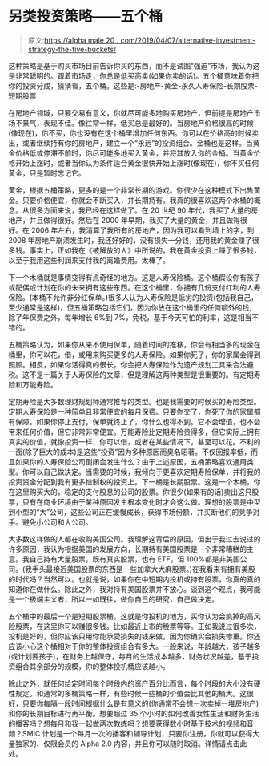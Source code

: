 # 另类投资策略——五个桶

> 原文:[https://alpha male 20 . com/2019/04/07/alternative-investment-strategy-the-five-buckets/](https://alphamale20.com/2019/04/07/alternative-investment-strategy-the-five-buckets/)

这种策略是基于购买市场目前告诉你买的东西，而不是试图“强迫”市场，我认为这是非常聪明的。跟着市场走，你总是低买高卖(如果你卖的话)。五个桶意味着你把你的投资分成，猜猜看，五个桶。这些是:-房地产-黄金-永久人寿保险-长期股票-短期股票

在房地产领域，只要交易有意义，你就尽可能多地购买房地产，但前提是房地产市场不景气，表现不佳。像往常一样，低买总是最好的。当房地产价格很高的时候(像现在)，你不买，你也没有在这个桶里增加任何东西。你可以在价格高的时候卖出，或者继续持有你的房地产，建立一个“永远”的投资组合。金桶也是这样。当黄金价格低或停滞不前时，你尽可能多地买入黄金，并将其放入你的金桶。当黄金价格开始上涨时，或者当你认为条件适合黄金很快开始上涨时(像现在)，你不买任何黄金，只是暂时忘记它。

黄金，根据五桶策略，更多的是一个非常长期的游戏。你很少在这种模式下出售黄金。只要价格便宜，你就会不断买入，并长期持有。我真的很喜欢这两个水桶的概念。从很多方面来说，我已经在这样做了。在 20 世纪 90 年代，我买了大量的房地产，并且做得很好。然后在 2000 年早期，我买了大量的黄金，并且做得很好。在 2006 年左右，我清算了我所有的房地产，因为我可以看到墙上的字，到 2008 年房地产崩溃发生时，我还好好的，没有损失一分钱，还用我的黄金赚了很多钱。事实上，正如我在《被解放的人》中所说的，我在黄金投资上赚了很多钱，以至于我用这些利润来支付我的离婚费用。太棒了。

下一个木桶就是事情变得有点奇怪的地方。这是人寿保险桶。这个桶假设你有孩子或配偶或计划在你的未来拥有这些东西。在这个桶里，你拥有几份支付红利的人寿保险。(本桶不允许非分红保单。)很多人认为人寿保险是低劣的投资(包括我自己，至少通常是这样)，但五桶策略包括它们，因为你放在这个桶里的任何额外的钱，除了年保费之外，每年增长 6%到 7%，免税，基于今天可怕的利率，这是相当不错的。

五桶策略认为，如果你从来不使用保单，随着时间的推移，你会有相当多的现金在桶里，你可以花，借，或用来购买更多的人寿保险。如果你死了，你的家属会得到照顾。相反，如果你活得真的很长，你会把人寿保险作为遗产规划工具来合法避税。这不是一篇关于人寿保险的文章，但是理解这两种类型是很重要的。有定期寿险和万能寿险。

定期寿险是大多数理财规划师通常推荐的类型。也是我需要的时候买的寿险类型。定期人寿保险是一种简单且非常便宜的每月保费。只要你交了，你死了你的家属都有保障。如果你停止支付，保单就终止了，你什么也得不到。它不会增值，也不会带来任何价值，但它非常非常便宜。万能寿险比定期寿险贵得多，但它实际上拥有真实的价值，就像投资一样，你可以借，或者在某些情况下，甚至可以花。不利的一面(除了巨大的成本)是这些“投资”因为多种原因而臭名昭著。不仅回报率低，而且如果你的人寿保险公司倒闭会发生什么？由于上述原因，五桶策略喜欢通用类型。你可以自己做决定。当需要的时候，我倾向于更喜欢定期寿险保单，并将我的投资资金分配到我有更多控制权的投资上。下一桶是长期股票。这是一个木桶，你在这里购买大的，稳定的支付股息的公司的股票。你很少(如果有的话)卖出这只股票，只有在商业环境由于某种原因发生根本变化时才会这么做。理想的股票是中型到小型的“大”公司，这些公司正在缓慢成长，获得市场份额，并买断他们的竞争对手。避免小公司和大公司。

大多数这样做的人都在收购美国公司。我理解这背后的原因，但出于我过去说过的许多原因，我认为根据美国的发展方向，长期持有美国股票是一个非常糟糕的主意。我自己持有大量股票，既有真实股票，也有 ETF，但 100%都是非美国公司。(我手头最接近美国股票的东西是一些加拿大大麻股票。)在我看来有拥有美股的时代吗？当然可以。也就是说，如果你在中短期内投机或持有股票，你真的真的知道你在做什么。除此之外，我对持有美国股票并不放心。谈到这个观点，我可能是一个极端主义者，所以一如既往，做你自己的研究，自己做决定。

五个桶中的最后一个是短期股票桶。这就是你投机的地方，买你认为会疯掉的高风险股票，在这里你可以赚很多钱。比如最近上市的股票等等。正如我说过很多次，投机是好的，但你应该只用你能承受损失的钱来做，因为你确实会损失惨重。你还应该小心这个桶相对于你的整体投资组合有多大。一般来说，年龄越大，孩子越多(或计划要孩子)，在财务上越保守，每月的生活成本越多，财务状况越差，基于投资组合其余部分的规模，你的整体投机桶应该越小。

除此之外，就任何给定时间每个时段内的资产百分比而言，每个时段的大小没有硬性规定。和通常的多桶策略一样，有些时候一些桶的价值会比其他的桶大。这很好，只要你每隔一段时间根据什么是有意义的(你通常不会想一次卖掉一堆房地产)和你的长期目标进行再平衡。想要超过 35 个小时的如何改善女性生活和财务生活的播客吗？想每月和我一起做两次教练吗？想要获得数小时基于技术的视频和音频？SMIC 计划是一个每月一次的播客和辅导计划，只要你注册，你就可以获得大量独家的、仅限会员的 Alpha 2.0 内容，并且你可以随时取消。详情请点击此处。